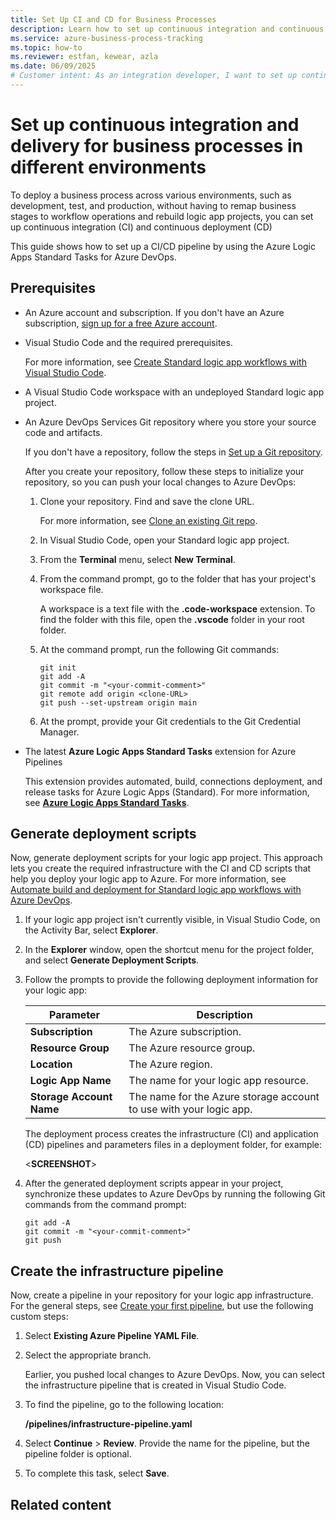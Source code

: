 ```yaml
---
title: Set Up CI and CD for Business Processes
description: Learn how to set up continuous integration and continuous deployment for business processes in different environments without rebuilding or remapping.
ms.service: azure-business-process-tracking
ms.topic: how-to
ms.reviewer: estfan, kewear, azla
ms.date: 06/09/2025
# Customer intent: As an integration developer, I want to set up continuous integration and continuous delivery for business processes without having to rebuild and map business stages to workflows across different environments, such as development, test, and production.
---
```


# Set up continuous integration and delivery for business processes in different environments

To deploy a business process across various environments, such as development, test, and production, without having to remap business stages to workflow operations and rebuild logic app projects, you can set up continuous integration (CI) and continuous deployment (CD)

This guide shows how to set up a CI/CD pipeline by using the Azure Logic Apps Standard Tasks for Azure DevOps.

## Prerequisites

- An Azure account and subscription. If you don't have an Azure subscription, [sign up for a free Azure account](https://azure.microsoft.com/free/?WT.mc_id=A261C142F).

- Visual Studio Code and the required prerequisites.

  For more information, see [Create Standard logic app workflows with Visual Studio Code](create-standard-workflows-visual-studio-code.md#prerequisites).

- A Visual Studio Code workspace with an undeployed Standard logic app project.

- An Azure DevOps Services Git repository where you store your source code and artifacts.

  If you don't have a repository, follow the steps in [Set up a Git repository](/devops/develop/git/set-up-a-git-repository).

  After you create your repository, follow these steps to initialize your repository, so you can push your local changes to Azure DevOps:

  1. Clone your repository. Find and save the clone URL. 

     For more information, see [Clone an existing Git repo](/azure/devops/repos/git/clone).

  1. In Visual Studio Code, open your Standard logic app project.

  1. From the **Terminal** menu, select **New Terminal**.

  1. From the command prompt, go to the folder that has your project's workspace file. 

     A workspace is a text file with the **.code-workspace** extension. To find the folder with this file, open the **.vscode** folder in your root folder. 

  1. At the command prompt, run the following Git commands:

     `git init`<br>
     `git add -A`<br>
     `git commit -m "<your-commit-comment>"`<br>
     `git remote add origin <clone-URL>`<br>
     `git push --set-upstream origin main`<br>  

  1. At the prompt, provide your Git credentials to the Git Credential Manager.

- The latest **Azure Logic Apps Standard Tasks** extension for Azure Pipelines

  This extension provides automated, build, connections deployment, and release tasks for Azure Logic Apps (Standard). For more information, see [**Azure Logic Apps Standard Tasks**](https://marketplace.visualstudio.com/items?itemName=ms-logicapps-ado.azure-logic-apps-devops-tasks).

## Generate deployment scripts

Now, generate deployment scripts for your logic app project. This approach lets you create the required infrastructure with the CI and CD scripts that help you deploy your logic app to Azure. For more information, see [Automate build and deployment for Standard logic app workflows with Azure DevOps](automate-build-deployment-standard.md). 

1. If your logic app project isn't currently visible, in Visual Studio Code, on the Activity Bar, select **Explorer**.

1. In the **Explorer** window, open the shortcut menu for the project folder, and select **Generate Deployment Scripts**.

1. Follow the prompts to provide the following deployment information for your logic app:

   | Parameter | Description |
   |-----------|-------------|
   | **Subscription** | The Azure subscription. |
   | **Resource Group** | The Azure resource group. |
   | **Location** | The Azure region. |
   | **Logic App Name** | The name for your logic app resource. |
   | **Storage Account Name** | The name for the Azure storage account to use with your logic app. |

   The deployment process creates the infrastructure (CI) and application (CD) pipelines and parameters files in a deployment folder, for example:

   <**SCREENSHOT**>

1. After the generated deployment scripts appear in your project, synchronize these updates to Azure DevOps by running the following Git commands from the command prompt:

   `git add -A`<br>
   `git commit -m "<your-commit-comment>"`<br>
   `git push`

## Create the infrastructure pipeline

Now, create a pipeline in your repository for your logic app infrastructure. For the general steps, see [Create your first pipeline](/azure/devops/pipelines/create-first-pipeline?view=azure-devops&tabs=java%2Cbrowser), but use the following custom steps:

1. Select **Existing Azure Pipeline YAML File**.

1. Select the appropriate branch.

   Earlier, you pushed local changes to Azure DevOps. Now, you can select the infrastructure pipeline that is created in Visual Studio Code.

1. To find the pipeline, go to the following location:

   **/pipelines/infrastructure-pipeline.yaml**

1. Select **Continue** > **Review**. Provide the name for the pipeline, but the pipeline folder is optional. 

1. To complete this task, select **Save**.

## Related content

